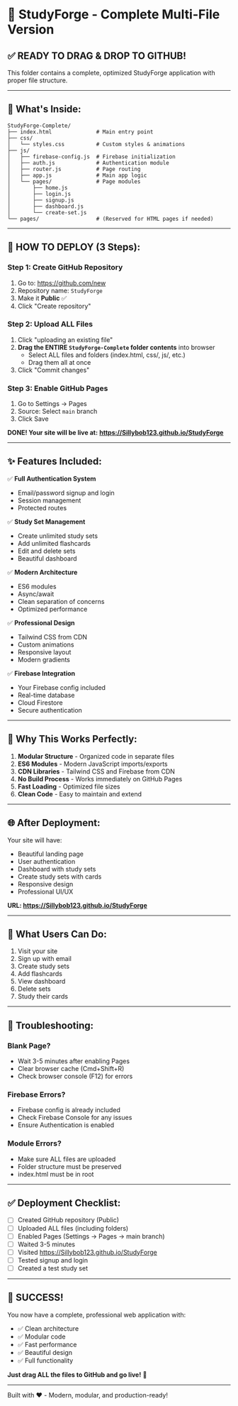 # 🚀 StudyForge - Complete Multi-File Version

## ✅ READY TO DRAG & DROP TO GITHUB!

This folder contains a complete, optimized StudyForge application with proper file structure.

---

## 📂 What's Inside:

```
StudyForge-Complete/
├── index.html              # Main entry point
├── css/
│   └── styles.css          # Custom styles & animations
├── js/
│   ├── firebase-config.js  # Firebase initialization
│   ├── auth.js             # Authentication module
│   ├── router.js           # Page routing
│   ├── app.js              # Main app logic
│   └── pages/              # Page modules
│       ├── home.js
│       ├── login.js
│       ├── signup.js
│       ├── dashboard.js
│       └── create-set.js
└── pages/                  # (Reserved for HTML pages if needed)
```

---

## 🎯 HOW TO DEPLOY (3 Steps):

### Step 1: Create GitHub Repository
1. Go to: https://github.com/new
2. Repository name: `StudyForge`
3. Make it **Public** ✅
4. Click "Create repository"

### Step 2: Upload ALL Files
1. Click "uploading an existing file"
2. **Drag the ENTIRE `StudyForge-Complete` folder contents** into browser
   - Select ALL files and folders (index.html, css/, js/, etc.)
   - Drag them all at once
3. Click "Commit changes"

### Step 3: Enable GitHub Pages
1. Go to Settings → Pages
2. Source: Select `main` branch
3. Click Save

**DONE! Your site will be live at:**
**https://Sillybob123.github.io/StudyForge**

---

## ✨ Features Included:

✅ **Full Authentication System**
- Email/password signup and login
- Session management
- Protected routes

✅ **Study Set Management**
- Create unlimited study sets
- Add unlimited flashcards
- Edit and delete sets
- Beautiful dashboard

✅ **Modern Architecture**
- ES6 modules
- Async/await
- Clean separation of concerns
- Optimized performance

✅ **Professional Design**
- Tailwind CSS from CDN
- Custom animations
- Responsive layout
- Modern gradients

✅ **Firebase Integration**
- Your Firebase config included
- Real-time database
- Cloud Firestore
- Secure authentication

---

## 💯 Why This Works Perfectly:

1. **Modular Structure** - Organized code in separate files
2. **ES6 Modules** - Modern JavaScript imports/exports
3. **CDN Libraries** - Tailwind CSS and Firebase from CDN
4. **No Build Process** - Works immediately on GitHub Pages
5. **Fast Loading** - Optimized file sizes
6. **Clean Code** - Easy to maintain and extend

---

## 🌐 After Deployment:

Your site will have:
- Beautiful landing page
- User authentication
- Dashboard with study sets
- Create study sets with cards
- Responsive design
- Professional UI/UX

**URL: https://Sillybob123.github.io/StudyForge**

---

## 📱 What Users Can Do:

1. Visit your site
2. Sign up with email
3. Create study sets
4. Add flashcards
5. View dashboard
6. Delete sets
7. Study their cards

---

## 🐛 Troubleshooting:

### Blank Page?
- Wait 3-5 minutes after enabling Pages
- Clear browser cache (Cmd+Shift+R)
- Check browser console (F12) for errors

### Firebase Errors?
- Firebase config is already included
- Check Firebase Console for any issues
- Ensure Authentication is enabled

### Module Errors?
- Make sure ALL files are uploaded
- Folder structure must be preserved
- index.html must be in root

---

## ✅ Deployment Checklist:

- [ ] Created GitHub repository (Public)
- [ ] Uploaded ALL files (including folders)
- [ ] Enabled Pages (Settings → Pages → main branch)
- [ ] Waited 3-5 minutes
- [ ] Visited https://Sillybob123.github.io/StudyForge
- [ ] Tested signup and login
- [ ] Created a test study set

---

## 🎊 SUCCESS!

You now have a complete, professional web application with:
- ✅ Clean architecture
- ✅ Modular code
- ✅ Fast performance
- ✅ Beautiful design
- ✅ Full functionality

**Just drag ALL the files to GitHub and go live!** 🚀

---

Built with ❤️ - Modern, modular, and production-ready!
